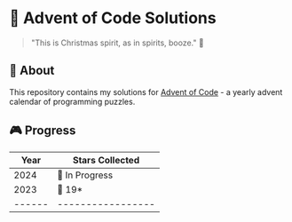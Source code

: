 # 🎄 Advent of Code Solutions

> "This is Christmas spirit, as in spirits, booze." 🎅

## 🚀 About

This repository contains my solutions for [Advent of Code](https://adventofcode.com/) - a yearly advent calendar of programming puzzles.

## 🎮 Progress

| Year | Stars Collected |
|------|-----------------|
| 2024 | 🌟 In Progress  |
| 2023 | 🌟 19*          |
|------|-----------------|
